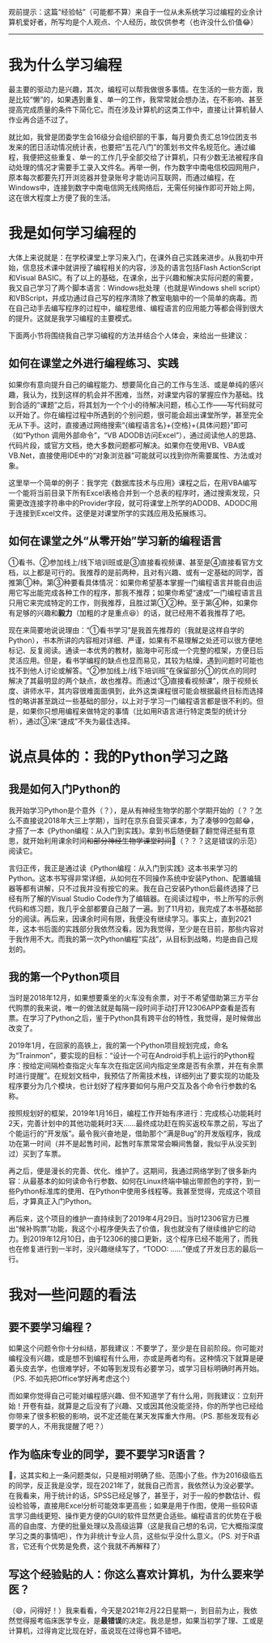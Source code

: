观前提示：这篇“经验帖”（可能都不算）来自于一位从未系统学习过编程的业余计算机爱好者，所写均是个人观点、个人经历，故仅供参考（也许没什么价值😂）

----

# 我为什么学习编程

最主要的驱动力是兴趣，其次，编程可以帮我做很多事情。在生活的一些方面，我是比较“懒”的，如果遇到重复、单一的工作，我常常就会想办法，在不影响、甚至提高完成质量的条件下简化它。而在涉及计算机的这类工作中，直接让计算机替人作业再合适不过了。

就比如，我曾是团委学生会16级分会组织部的干事，每月要负责汇总19位团支书发来的团日活动情况统计表，也要把“五花八门”的策划书文件名规范化。通过编程，我便把这些重复、单一的工作几乎全部交给了计算机，只有少数无法被程序自动处理的情况才需要手工录入文件名。再举一例，作为数字中南电信校园网用户，原本每次都要先打开浏览器并登录账号才能访问互联网，而通过编程，在Windows中，连接到数字中南电信网无线网络后，无需任何操作即可开始上网，这在很大程度上方便了我的生活。

# 我是如何学习编程的

大体上来说就是：在学校课堂上学习来入门，在课外自己实践来进步。从我初中开始，信息技术课中就讲授了编程相关的内容，涉及的语言包括Flash ActionScript和Visual BASIC。有了以上的基础，在课余，出于兴趣和解决实际问题的需要，我又自己学习了两个脚本语言：Windows批处理（也就是Windows shell script）和VBScript，并成功通过自己写的程序清除了教室电脑中的一个简单的病毒。而在自己动手去编写程序的过程中，编程思维、编程语言的应用能力等都会得到很大的提升。这就是我学习编程的主要模式。

下面两小节将围绕我自己学习编程的方法并结合个人体会，来给出一些建议：

## 如何在课堂之外进行编程练习、实践

如果你有意向提升自己的编程能力、想要简化自己的工作与生活、或是单纯的感兴趣，我认为，找到这样的机会并不困难，当然，对课堂内容的掌握应作为基础。找到合适的“课题”之后，将其划为一个个小的待解决问题，核心工作——写代码就可以开始了。你在编程过程中所遇到的个别问题，很可能会超出课堂所学，甚至完全无从下手。这时，直接通过网络搜索“\{编程语言名\}+\{空格\}+\{具体问题\}”即可（如“Python 调用外部命令”，“VB ADODB访问Excel”），通过阅读他人的思路、代码片段，或官方文档，绝大多数问题都可解决。如果你在使用VB、VBA或VB.Net，直接使用IDE中的“对象浏览器”可能就可以找到你所需要属性、方法或对象。

这里举一个简单的例子：我学完《数据库技术与应用》课程之后，在用VBA编写一个能将当前目录下所有Excel表格合并到一个总表的程序时，通过搜索发现，只需更改连接字符串中的Provider字段，就可将课堂上所学的ADODB、ADODC用于连接到Excel文件。这便是对课堂所学的实践应用及拓展练习。

## 如何在课堂之外“从零开始”学习新的编程语言

①看书、②参加线上/线下培训班或是③直接看视频课、甚至是④直接看官方文档，以上都是可行的。我推荐的是前两种，且对有兴趣、或有一定基础的同学，首推第①种。第③种要看具体情况：如果你希望基本掌握一门编程语言并能自由运用它写出能完成各种工作的程序，那我不推荐；如果你希望“速成”一门编程语言且只用它来完成特定的工作，则我推荐，且胜过第①②种。至于第④种，如果你有足够的兴趣和**毅力**（加粗的才是重点😆）的话，就已经用不着我推荐了吧。

现在来简要地说说理由：“①看书学习”是我首先推荐的（我就是这样自学的Python），书本所讲的内容相对详细、严谨，如果有不易理解之处还可以很方便地标记、反复阅读。通读一本优秀的教材，脑海中可形成一个完整的框架，方便日后灵活应用。但是，看书学编程的缺点也显而易见，其较为枯燥，遇到问题时可能也找不到他人讨论或解答。“②参加线上/线下培训班”在保留部分①的优点的同时解决了其最明显的两个缺点，故也推荐。而通过“③直接看视频课”，限于视频长度、讲师水平，其内容很难面面俱到，此外这类课程很可能会根据最终目标而选择性的略讲甚至跳过一些基础的部分，以上对于学习一门编程语言都是很不利的。但是，如果你只想用编程来做特定的事情（比如用R语言进行特定类型的统计分析），通过③来“速成”不失为最佳选择。

# 说点具体的：我的Python学习之路

## 我是如何入门Python的

我开始学习Python是个意外（？），是从有神经生物学的那个学期开始的（？？怎么不直接说2018年大三上学期），当时在京东自营买课本，为了凑够99包邮😂，才搭了一本《Python编程：从入门到实践》。拿到书后随便翻了翻觉得还挺有意思，就开始利用课余时间~~和部分神经生物学课堂时间~~🙊（？？？这是错误的示范）阅读它。

言归正传，我正是通过读《Python编程：从入门到实践》这本书来学习的Python。这本书写得非常详细，从如何在不同操作系统中安装Python、配置编辑器等都有讲解，只不过我并没有按它的来。我在自己安装Python后最终选择了已经有所了解的Visual Studio Code作为了编辑器。在阅读过程中，书上所写的示例代码和练习题，我几乎全部都要自己敲了一遍。到了11月初，我完成了本书基础部分的阅读。再后来，因课余时间有限，我便没有继续学习。事实上，直到2021年，这本书后面的实践部分我依然没看。因为我觉得，至少是在目前，那些内容对于我作用不大。而我的第一次Python编程“实战”，从目标到战略，均是由自己规划的。

## 我的第一个Python项目

当时是2018年12月，如果想要乘坐的火车没有余票，对于不希望借助第三方平台代购票的我来说，唯一的做法就是每隔一段时间手动打开12306APP查看是否有票。在学习了Python之后，鉴于Python具有跨平台的特性，我觉得，是时候做出改变了。

2019年1月，在回家的高铁上，我的第一个Python项目规划完成，命名为“Trainmon”，要实现的目标：“设计一个可在Android手机上运行的Python程序：按给定间隔检查指定火车车次在指定区间内指定坐席是否有余票，并在有余票时进行提醒”。在规划文档中，我预估了所需技术栈，详细列出了要实现的功能及程序要分为几个模块，也计划好了程序要如何与用户交互及各个命令行参数的名称。

按照规划好的框架，2019年1月16日，编程工作开始有序进行：完成核心功能耗时2天，完善计划中的其他功能耗时3天……最终成功赶在购买返校车票之前，写出了个能运行的“开发版”。最令我兴奋地是，借助那个“满是Bug”的开发版程序，我成功在第一时间（并不是起售时间，起售时车票常常会瞬间售罄，我似乎从没买到过）买到了车票。

再之后，便是漫长的完善、优化、维护了。这期间，我通过网络学到了很多新内容：从最基本的如何读命令行参数、如何在Linux终端中输出带颜色的字符，到一些Python标准库的使用、在Python中使用多线程等。我甚至觉得，完成这个项目后，才算真正入门Python。

再后来，这个项目的维护一直持续到了2019年4月29日。当时12306官方已推出“候补购票”功能，我这个小程序便失去了价值，我也就没有了继续维护它的动力。到2019年12月10日，由于12306的接口更新，这个程序已经不能用了，而我也在修复进行到一半时，没兴趣继续写了，“TODO: ……”便成了开发日志的最后一行。

# 我对一些问题的看法

## 要不要学习编程？

如果这个问题令你十分纠结，那我建议：不要学了，至少是在目前阶段。你可能对编程没有兴趣，或是想不到编程有什么用，亦或是两者均有。这种情况下就算是硬着头皮去学，也很难学好，不如等到发现有必要学习，或学习目标明确时再开始。（PS. 不如先把Office学好再考虑这个）

而如果你觉得自己可能对编程感兴趣、但不知道学了有什么用，则我建议：立刻开始！开卷有益，就算是之后没有了兴趣、又或因其他没能坚持，你的所学也已经给你带来了很多积极的影响，说不定还能在某天发挥重大作用。（PS. 那些发现有必要学的人，不用我提醒了吧？）

## 作为临床专业的同学，要不要学习R语言？

🤔，这其实和上一条问题类似，只是相对明确了些、范围小了些。作为2016级临五的同学，反正我是没学，现在2021年了，就我自己而言，我依然认为没必要学。在我看来，用于统计的话，SPSS已经足够了，甚至于，对于一般的参数估计、假设检验等，直接用Excel分析可能效率更高些；如果是用于作图，使用一些较R语言学习曲线更短、操作更方便的GUI的软件显然更合适些。编程语言的优势在于极高的自由度、方便的批量处理以及高级运算（这是我自己想的名词，它大概指深度学习之类的事情吧），作为非统计专业人员，这些似乎没什么意义。（PS. 对于R语言，它还有个优势是免费，这个我就不再解释了）

## 写这个经验贴的人：你这么喜欢计算机，为什么要来学医？

（😄，问得好！）我来看看，今天是2021年2月22日星期一，到目前为止，我依然觉得报考临床医学专业，是**最错误**的决定。我总是想，如果当初学了理、工或是计算机，过得肯定比现在好，虽说现在过得也算不错吧。
